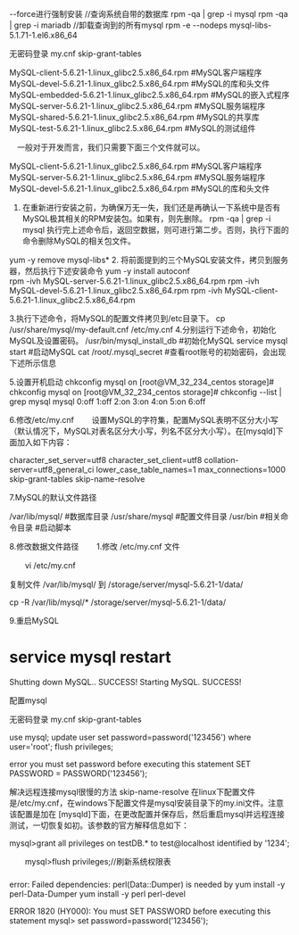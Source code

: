 --force进行强制安装
//查询系统自带的数据库
rpm -qa | grep -i mysql
rpm -qa | grep -i mariadb
//卸载查询到的所有mysql
rpm -e --nodeps mysql-libs-5.1.71-1.el6.x86_64

无密码登录
my.cnf
skip-grant-tables

MySQL-client-5.6.21-1.linux_glibc2.5.x86_64.rpm #MySQL客户端程序
MySQL-devel-5.6.21-1.linux_glibc2.5.x86_64.rpm #MySQL的库和头文件
MySQL-embedded-5.6.21-1.linux_glibc2.5.x86_64.rpm #MySQL的嵌入式程序
MySQL-server-5.6.21-1.linux_glibc2.5.x86_64.rpm #MySQL服务端程序
MySQL-shared-5.6.21-1.linux_glibc2.5.x86_64.rpm #MySQL的共享库
MySQL-test-5.6.21-1.linux_glibc2.5.x86_64.rpm #MySQL的测试组件

　一般对于开发而言，我们只需要下面三个文件就可以。

MySQL-client-5.6.21-1.linux_glibc2.5.x86_64.rpm #MySQL客户端程序
MySQL-server-5.6.21-1.linux_glibc2.5.x86_64.rpm #MySQL服务端程序 
MySQL-devel-5.6.21-1.linux_glibc2.5.x86_64.rpm #MySQL的库和头文件

1. 在重新进行安装之前，为确保万无一失，我们还是再确认一下系统中是否有MySQL极其相关的RPM安装包。如果有，则先删除。
rpm -qa | grep -i mysql
执行完上述命令后，返回空数据，则可进行第二步。否则，执行下面的命令删除MySQL的相关包文件。

yum -y remove mysql-libs*
2. 将前面提到的三个MySQL安装文件，拷贝到服务器，然后执行下述安装命令
yum -y install autoconf    
rpm -ivh MySQL-server-5.6.21-1.linux_glibc2.5.x86_64.rpm
rpm -ivh MySQL-devel-5.6.21-1.linux_glibc2.5.x86_64.rpm
rpm -ivh MySQL-client-5.6.21-1.linux_glibc2.5.x86_64.rpm


3.执行下述命令，将MySQL的配置文件拷贝到/etc目录下。
cp /usr/share/mysql/my-default.cnf /etc/my.cnf
4.分别运行下述命令，初始化MySQL及设置密码。
/usr/bin/mysql_install_db    #初始化MySQL 
service mysql start        #启动MySQL 
cat /root/.mysql_secret        #查看root账号的初始密码，会出现下述所示信息


5.设置开机启动
chkconfig mysql on
[root@VM_32_234_centos storage]# chkconfig mysql on 
[root@VM_32_234_centos storage]# chkconfig --list | grep mysql
mysql           0:off   1:off   2:on    3:on    4:on    5:on    6:off

6.修改/etc/my.cnf 
　　设置MySQL的字符集，配置MySQL表明不区分大小写（默认情况下，MySQL对表名区分大小写，列名不区分大小写）。在[mysqld]下面加入如下内容：

 

character_set_server=utf8 character_set_client=utf8 collation-server=utf8_general_ci lower_case_table_names=1 max_connections=1000
skip-grant-tables
skip-name-resolve

7.MySQL的默认文件路径
 

/var/lib/mysql/ #数据库目录
/usr/share/mysql #配置文件目录
/usr/bin #相关命令目录 #启动脚本
 

8.修改数据文件路径
　　1.修改 /etc/my.cnf 文件

 　　vi /etc/my.cnf

复制文件 /var/lib/mysql/  到 /storage/server/mysql-5.6.21-1/data/

 

cp -R /var/lib/mysql/* /storage/server/mysql-5.6.21-1/data/

 9.重启MySQL
# service mysql restart 
Shutting down MySQL.. SUCCESS! 
Starting MySQL. SUCCESS!




配置mysql


无密码登录
my.cnf
skip-grant-tables

use mysql; 
update user set password=password('123456') where user='root'; 
flush privileges; 


error you must set password before executing this statement
SET PASSWORD = PASSWORD('123456');


解决远程连接mysql很慢的方法
skip-name-resolve
在linux下配置文件是/etc/my.cnf，在windows下配置文件是mysql安装目录下的my.ini文件。注意该配置是加在 [mysqld]下面，在更改配置并保存后，然后重启mysql并远程连接测试，一切恢复如初。该参数的官方解释信息如下：



mysql>grant all privileges on testDB.* to test@localhost identified by '1234';

 　　mysql>flush privileges;//刷新系统权限表

 



### 
error: Failed dependencies:
    perl(Data::Dumper) is needed by
yum install -y perl-Data-Dumper
yum install -y perl perl-devel

ERROR 1820 (HY000): You must SET PASSWORD before executing this statement
mysql> set password=password('123456');